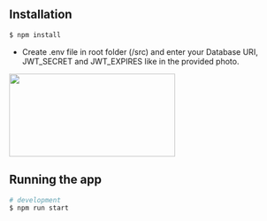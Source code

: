 
## Installation

```bash
$ npm install
```
* Create .env file in root folder (/src) and enter your Database URI, JWT_SECRET and JWT_EXPIRES like in the provided photo.

<img src="https://github.com/RaoulGrn/audio-lib-back/assets/108396853/b32794fc-0fba-4457-a8ba-5f43c5f9d7b8" width="300" height="150">


## Running the app

```bash
# development
$ npm run start
```

